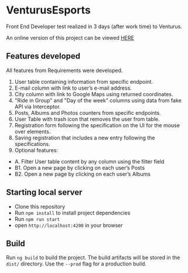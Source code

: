 # VenturusEsports

Front End Developer test realized in 3 days (after work time) to Venturus.

An online version of this project can be viewed [HERE](https://venturus-sports.web.app) 

## Features developed

All features from Requirements were developed.

1. User table containing information from specific endpoint.
2. E-mail column with link to user’s e-mail address.
3. City column with link to Google Maps using returned coordinates.
4. "Ride in Group" and "Day of the week" columns using data from fake API via Interceptor.
5. Posts, Albums and Photos counters from specific endpoints.
6. User Table with trash icon that removes the user from table.
7. Registration form following the specification on the UI for the mouse over elements.
8. Saving registration that includes a new entry following the specifications.
9. Optional features:
 - A. Filter User table content by any column using the filter field
 - B1. Open a new page by clicking on each user’s Posts
 - B2. Open a new page by clicking on each user’s Albums
 
## Starting local server

- Clone this repository
- Run `npm install` to install project dependencies
- Run `npm run start`
- open `http://localhost:4200` in your browser


## Build

Run `ng build` to build the project. 
The build artifacts will be stored in the `dist/` directory. 
Use the `--prod` flag for a production build.
